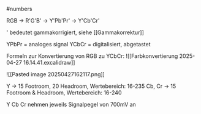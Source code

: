 #numbers 

RGB -> R'G'B' -> Y'Pb'Pr' -> Y'Cb'Cr'

' bedeutet gammakorrigiert, siehe [[Gammakorrektur]]

YPbPr = analoges signal
YCbCr = digitalisiert, abgetastet

Formeln zur Konvertierung von RGB zu YCbCr:
![[Farbkonvertierung 2025-04-27 16.14.41.excalidraw]]

![[Pasted image 20250427162117.png]]

Y -> 15 Footroom, 20 Headroom, Wertebereich: 16-235
Cb, Cr -> 15 Footroom & Headroom, Wertebereich: 16-240

Y Cb Cr nehmen jeweils Signalpegel von 700mV an
